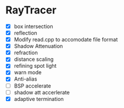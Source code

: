 RayTracer
=========
- [x] box intersection
- [x] reflection
- [x] Modify read.cpp to accomodate file format
- [x] Shadow Attenuation
- [x] refraction
- [x] distance scaling
- [x] refining spot light
- [x] warn mode
- [x] Anti-alias
- [ ] BSP accelerate
- [ ] shadow att accerlerate
- [x] adaptive termination